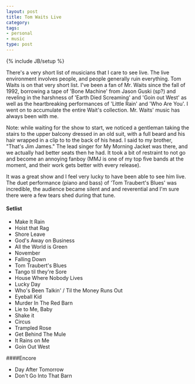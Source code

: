 ```yaml
---
layout: post
title: Tom Waits Live
category: 
tags: 
- personal
- music
type: post
---
```

{% include JB/setup %}

There's a very short list of musicians that I care to see live. The live environment involves people, and people generally ruin everything. Tom Waits is on that very short list. I've been a fan of Mr. Waits since the fall of 1992, borrowing a tape of 'Bone Machine' from Jason Guski (sp?) and reveling in the harshness of 'Earth Died Screaming' and 'Goin out West' as well as the heartbreaking performances of 'Little Rain' and 'Who Are You'. I went on to accumulate the entire Wait's collection. Mr. Waits' music has always been with me. 

Note: while waiting for the show to start, we noticed a gentleman taking the stairs to the upper balcony dressed in an old suit, with a full beard and his hair wrapped in a clip to to the back of his head. I said to my brother, "That's Jim James." The lead singer for My Morning Jacket was there, and we actually had better seats then he had. It took a bit of restraint to not go and become an annoying fanboy (MMJ is one of my top five bands at the moment, and their work gets better with every release). 

It was a great show and I feel very lucky to have been able to see him live. The duet performance (piano and bass) of 'Tom Traubert's Blues' was incredible, the audience became silent and and reverential and I'm sure there were a few tears shed during that tune. 

#### Setlist
* Make It Rain 
* Hoist that Rag 
* Shore Leave 
* God's Away on Business 
* All the World is Green 
* November 
* Falling Down 
* Tom Traubert's Blues 
* Tango til they're Sore 
* House Where Nobody Lives 
* Lucky Day 
* Who's Been Talkin' / Til the Money Runs Out 
* Eyeball Kid 
* Murder In The Red Barn 
* Lie to Me, Baby 
* Shake it 
* Circus 
* Trampled Rose 
* Get Behind The Mule 
* It Rains on Me 
* Goin Out West 

####Encore
* Day After Tomorrow 
* Don't Go Into That Barn 


